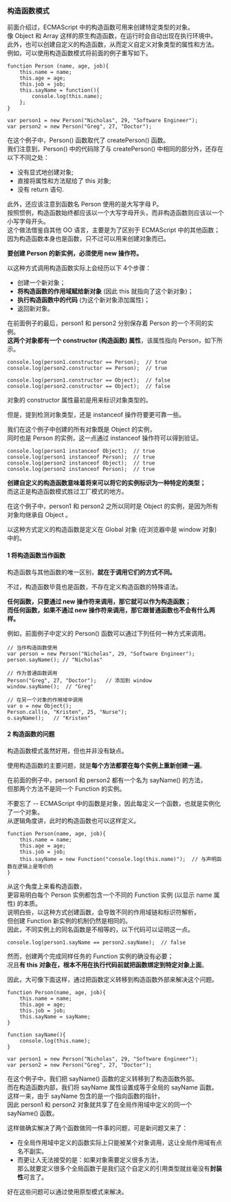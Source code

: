 ### 构造函数模式

前面介绍过，ECMAScript 中的构造函数可用来创建特定类型的对象。  
像 Object 和 Array 这样的原生构造函数，在运行时会自动出现在执行环境中。  
此外，也可以创建自定义的构造函数，从而定义自定义对象类型的属性和方法。   
例如，可以使用构造函数模式将前面的例子重写如下。  

	function Person (name, age, job){
    	this.name = name;
        this.age = age;
        this.job = job;
        this.sayName = function(){
        	console.log(this.name);
        };
    }

    var person1 = new Person("Nicholas", 29, "Software Engineer");
    var person2 = new Person("Greg", 27, "Doctor");

在这个例子中，Person() 函数取代了 createPerson() 函数。   
我们注意到，Person() 中的代码除了与 createPerson() 中相同的部分外，还存在以下不同之处：  

 - 没有显式地创建对象;
 - 直接将属性和方法赋给了 this 对象;
 - 没有 return 语句.

此外，还应该注意到函数名 Person 使用的是大写字母 P。  
按照惯例，构造函数始终都应该以一个大写字母开头，而非构造函数则应该以一个小写字母开头。  
这个做法借鉴自其他 OO 语言，主要是为了区别于 ECMAScript 中的其他函数；  
因为构造函数本身也是函数，只不过可以用来创建对象而已。  

**要创建 Person 的新实例，必须使用 new 操作符。**  

以这种方式调用构造函数实际上会经历以下 4个步骤：  

 - 创建一个新对象；
 - **将构造函数的作用域赋给新对象** (因此 this 就指向了这个新对象)；
 - **执行构造函数中的代码** (为这个新对象添加属性)；
 - 返回新对象。

在前面例子的最后，person1 和 person2 分别保存着 Person 的一个不同的实例。  
**这两个对象都有一个 constructor (构造函数) 属性**，该属性指向 Person，如下所示。  
     
	console.log(person1.constructor == Person);  // true
    console.log(person2.constructor == Person);  // true

    console.log(person1.constructor == Object);  // false
    console.log(person2.constructor == Object);  // false

对象的 constructor 属性最初是用来标识对象类型的。  

但是，提到检测对象类型，还是 instanceof 操作符要更可靠一些。  

我们在这个例子中创建的所有对象既是 Object 的实例，  
同时也是 Person 的实例，这一点通过 instanceof 操作符可以得到验证。

	console.log(person1 instanceof Object);  // true
    console.log(person1 instanceof Person);  // true
    console.log(person2 instanceof Object);  // true
    console.log(person2 instanceof Person);  // true

**创建自定义的构造函数意味着将来可以将它的实例标识为一种特定的类型；**  
而这正是构造函数模式胜过工厂模式的地方。

在这个例子中，person1 和 person2 之所以同时是 Object 的实例，是因为所有对象均继承自 Object 。

以这种方式定义的构造函数是定义在 Global 对象 (在浏览器中是 window 对象) 中的。   

#### 1 将构造函数当作函数 

构造函数与其他函数的唯一区别，**就在于调用它们的方式不同。**    

不过，构造函数毕竟也是函数，不存在定义构造函数的特殊语法。  

**任何函数，只要通过 new 操作符来调用，那它就可以作为构造函数；**  
**而任何函数，如果不通过 new 操作符来调用，那它跟普通函数也不会有什么两样。**   

例如，前面例子中定义的 Person() 函数可以通过下列任何一种方式来调用。

	// 当作构造函数使用
    var person = new Person("Nicholas", 29, "Software Engineer");
    person.sayName(); // "Nicholas"

    // 作为普通函数调用
    Person("Greg", 27, "Doctor");   // 添加到 window
    window.sayName();  // "Greg"

    // 在另一个对象的作用域中调用
    var o = new Object();
    Person.call(o, "Kristen", 25, "Nurse");
    o.sayName();   // "Kristen"

#### 2 构造函数的问题

构造函数模式虽然好用，但也并非没有缺点。  

使用构造函数的主要问题，就是**每个方法都要在每个实例上重新创建一遍**。  

在前面的例子中，person1 和 person2 都有一个名为 sayName() 的方法，  
但那两个方法不是同一个 Function 的实例。  

不要忘了 -- ECMAScript 中的函数是对象，因此每定义一个函数，也就是实例化了一个对象。  
从逻辑角度讲，此时的构造函数也可以这样定义。  

	function Person(name, age, job){
    	this.name = name;
        this.age = age;
        this.job = job;
        this.sayName = new Function("console.log(this.name)");  // 与声明函数在逻辑上是等价的
    }

从这个角度上来看构造函数，  
更容易明白每个 Person 实例都包含一个不同的 Function 实例 (以显示 name 属性) 的本质。  
说明白些，以这种方式创建函数，会导致不同的作用域链和标识符解析，  
但创建 Function 新实例的机制仍然是相同的。  
因此，不同实例上的同名函数是不相等的，以下代码可以证明这一点。  

	console.log(person1.sayName == person2.sayName);  // false

然而，创建两个完成同样任务的 Function 实例的确没有必要；  
况且**有 this 对象在，根本不用在执行代码前就把函数绑定到特定对象上面**。  

因此，大可像下面这样，通过把函数定义转移到构造函数外部来解决这个问题。

	function Person(name, age, job){
    	this.name = name;
        this.age = age;
        this.job = job;
        this.sayName = sayName;
    }
     
    function sayName(){
    	console.log(this.name);
    }

    var person1 = new Person("Nicholas", 29, "Software Engineer");
    var person2 = new Person("Greg", 27, "Doctor");

在这个例子中，我们把 sayName() 函数的定义转移到了构造函数外部。  
而在构造函数内部，我们将 sayName 属性设置成等于全局的 sayName 函数。  
这样一来，由于 sayName 包含的是一个指向函数的指针，  
因此 person1 和 person2 对象就共享了在全局作用域中定义的同一个 sayName() 函数。  

这样做确实解决了两个函数做同一件事的问题，可是新问题又来了：  
 - 在全局作用域中定义的函数实际上只能被某个对象调用，这让全局作用域有点名不副实。  
 - 而更让人无法接受的是：如果对象需要定义很多方法，  
 那么就要定义很多个全局函数于是我们这个自定义的引用类型就丝毫没有**封装性**可言了。  
 
好在这些问题可以通过使用原型模式来解决。

